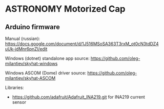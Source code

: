 # ASTRONOMY Motorized Cap

## Arduino firmware

Manual (russian): https://docs.google.com/document/d/1J516MSoSA363T3rxM_ot0cN3tdDZ4uUk-jdMnr6pnZI/edit

Windows (dotnet) standalone app source: https://github.com/oleg-milantiev/skyhat-windows

Windows ASCOM (Dome) driver source: https://github.com/oleg-milantiev/skyhat-ASCOM

Libraries:
* https://github.com/adafruit/Adafruit_INA219.git for INA219 current sensor
